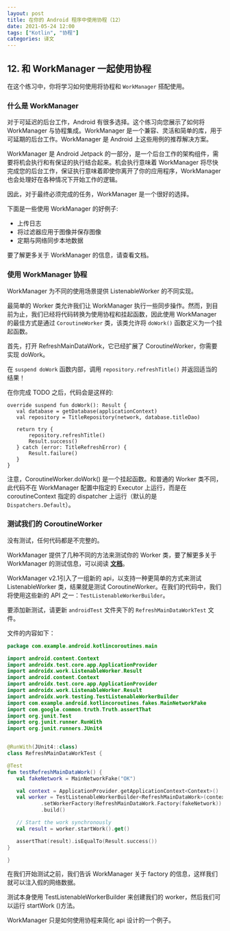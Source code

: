 ```yaml
---
layout: post
title: 在你的 Android 程序中使用协程（12）
date: 2021-05-24 12:00
tags: ["Kotlin", "协程"]
categories: 译文
---
```


## 12. 和 WorkManager 一起使用协程

在这个练习中，你将学习如何使用将协程和 `WorkManager` 搭配使用。

### 什么是 WorkManager

对于可延迟的后台工作，Android 有很多选择。这个练习向您展示了如何将 WorkManager 与协程集成。WorkManager 是一个兼容、灵活和简单的库，用于可延期的后台工作。WorkManager 是 Android 上这些用例的推荐解决方案。

WorkManager 是 Android Jetpack 的一部分，是一个后台工作的架构组件，需要将机会执行和有保证的执行结合起来。机会执行意味着 WorkManager 将尽快完成您的后台工作，保证执行意味着即使你离开了你的应用程序，WorkManager 也会处理好在各种情况下开始工作的逻辑。

因此，对于最终必须完成的任务，WorkManager 是一个很好的选择。

下面是一些使用 WorkManager 的好例子:

- 上传日志
- 将过滤器应用于图像并保存图像
- 定期与网络同步本地数据

要了解更多关于 WorkManager 的信息，请查看文档。

### 使用 WorkManager 协程

WorkManager 为不同的使用场景提供 ListenableWorker 的不同实现。

最简单的 Worker 类允许我们让 WorkManager 执行一些同步操作。然而，到目前为止，我们已经将代码转换为使用协程和挂起函数，因此使用 WorkManager 的最佳方式是通过 `CoroutineWorker` 类，该类允许将 `doWork()` 函数定义为一个挂起函数。

首先，打开 RefreshMainDataWork，它已经扩展了 CoroutineWorker，你需要实现 doWork。

在 `suspend doWork` 函数内部，调用 `repository.refreshTitle()` 并返回适当的结果！

在你完成 TODO 之后，代码会是这样的:

```
override suspend fun doWork(): Result {
   val database = getDatabase(applicationContext)
   val repository = TitleRepository(network, database.titleDao)

   return try {
       repository.refreshTitle()
       Result.success()
   } catch (error: TitleRefreshError) {
       Result.failure()
   }
}
```

注意，CoroutineWorker.doWork() 是一个挂起函数。和普通的 Worker 类不同，此代码不在 WorkManager 配置中指定的 Executor 上运行，而是在 coroutineContext 指定的 dispatcher 上运行（默认的是 `Dispatchers.Default`）。

### 测试我们的 CoroutineWorker

没有测试，任何代码都是不完整的。

WorkManager 提供了几种不同的方法来测试你的 Worker 类，要了解更多关于 WorkManager 的测试信息，可以阅读 [**文档**](https://developer.android.com/topic/libraries/architecture/workmanager/how-to/integration-testing)。

WorkManager v2.1引入了一组新的 api，以支持一种更简单的方式来测试 ListenableWorker 类，结果就是测试 CoroutineWorker。在我们的代码中，我们将使用这些新的 API 之一：`TestListenableWorkerBuilder`。

要添加新测试，请更新 `androidTest` 文件夹下的 `RefreshMainDataWorkTest` 文件。

文件的内容如下：

```kotlin
package com.example.android.kotlincoroutines.main

import android.content.Context
import androidx.test.core.app.ApplicationProvider
import androidx.work.ListenableWorker.Result
import android.content.Context
import androidx.test.core.app.ApplicationProvider
import androidx.work.ListenableWorker.Result
import androidx.work.testing.TestListenableWorkerBuilder
import com.example.android.kotlincoroutines.fakes.MainNetworkFake
import com.google.common.truth.Truth.assertThat
import org.junit.Test
import org.junit.runner.RunWith
import org.junit.runners.JUnit4


@RunWith(JUnit4::class)
class RefreshMainDataWorkTest {

@Test
fun testRefreshMainDataWork() {
   val fakeNetwork = MainNetworkFake("OK")

   val context = ApplicationProvider.getApplicationContext<Context>()
   val worker = TestListenableWorkerBuilder<RefreshMainDataWork>(context)
           .setWorkerFactory(RefreshMainDataWork.Factory(fakeNetwork))
           .build()

   // Start the work synchronously
   val result = worker.startWork().get()

   assertThat(result).isEqualTo(Result.success())
}

}
```

在我们开始测试之前，我们告诉 WorkManager 关于 factory 的信息，这样我们就可以注入假的网络数据。

测试本身使用 TestListenableWorkerBuilder 来创建我们的 worker，然后我们可以运行 startWork ()方法。

WorkManager 只是如何使用协程来简化 api 设计的一个例子。

